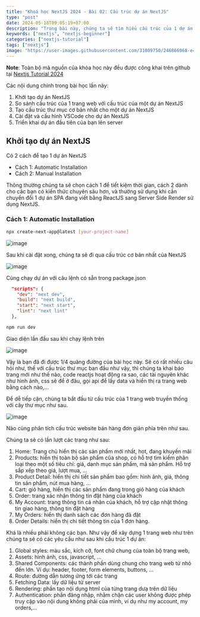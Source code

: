 ```yaml
---
title: "Khoá học NextJS 2024 - Bài 02: Cấu trúc dự án NextJS"
type: "post"
date: 2024-05-18T09:05:19+07:00
description: "Trong bài này, chúng ta sẽ tìm hiểu cấu trúc của 1 dự án NextJS và học cách setup môi trường phát triển trên máy"
keywords: ["nextjs", "nextjs-beginner"]
categories: ["nextjs-tutorial"]
tags: ["nextjs"]
image: "https://user-images.githubusercontent.com/31009750/246866968-e42afc31-8eea-44e8-ba86-629918f50401.png"
---
```


**Note**: Toàn bộ mã nguồn của khóa học này đều được công khai trên github tại [Nextjs Tutorial 2024](https://github.com/nextjsvietnam/nextjs-tutorial-2024)

Các nội dung chính trong bài học lần này:

1. Khởi tạo dự án NextJS
2. So sánh cấu trúc của 1 trang web với cấu trúc của một dự án NextJS
3. Tạo cấu trúc thư mục cơ bản nhất cho một dự án NextJS
4. Cài đặt và cấu hình VSCode cho dự án NextJS
5. Triển khai dự án đầu tiên của bạn lên server

## Khởi tạo dự án NextJS

Có 2 cách để tạo 1 dự án NextJS

- Cách 1: Automatic Installation
- Cách 2: Manual Installation

Thông thường chúng ta sẽ chọn cách 1 để tiết kiệm thời gian, cách 2 dành cho các bạn có kiến thức chuyên sâu hơn, và thường sử dụng khi cần chuyển đổi 1 dự án SPA đang viết bằng ReactJS sang Server Side Render sử dụng NextJS.

### Cách 1: Automatic Installation

```sh
npx create-next-app@latest [your-project-name]
```

![image](https://gist.github.com/assets/31009750/510de0e3-ae6e-4ea6-9279-316c88da6be6)

Sau khi cài đặt xong, chúng ta sẽ đi qua cấu trúc cơ bản nhất của NextJS

![image](https://gist.github.com/assets/31009750/5af5a77c-9f21-4109-9627-30fa3102db9e)

Cùng chạy dự án với câu lệnh có sẵn trong package.json

```json
  "scripts": {
    "dev": "next dev",
    "build": "next build",
    "start": "next start",
    "lint": "next lint"
  },
```

```sh
npm run dev
```

Giao diện lần đầu sau khi chạy lệnh trên

![image](https://gist.github.com/assets/31009750/a0001f8a-c6c9-4437-afc9-e1dfb267e6fc)

Vậy là bạn đã đi được 1/4 quãng đường của bài học này.
Sẽ có rất nhiều câu hỏi như, thế với cấu trúc thư mục ban đầu như vậy, thì chúng ta khai báo trang mới như thế nào, code reactjs hoạt động ra sao, các tài nguyên khác như hình ảnh, css sẽ để ở đâu, gọi api để lấy data và hiển thị ra trang web bằng cách nào,...

Để dễ tiếp cận, chúng ta bắt đầu từ cấu trúc của 1 trang web truyền thống với cây thư mục như sau.

![image](https://gist.github.com/assets/31009750/b4b5df9a-fa28-4d85-8884-c0d655534766)

Nào cùng phân tích cấu trúc website bán hàng đơn giản phía trên như sau.

Chúng ta sẽ có lần lượt các trang như sau:

1. Home: Trang chủ hiển thị các sản phẩm mới nhất, hot, đang khuyến mãi
2. Products: hiển thị toàn bộ sản phẩm của shop, có hỗ trợ tìm kiếm phân loại theo một số tiêu chí: giá, danh mục sản phẩm, mã sản phẩm. Hỗ trợ sắp xếp theo giá, lượt mua, ...
3. Product Detail: hiển thị chi tiết sản phẩm bao gồm: hình ảnh, giá, thông tin sản phẩm, nút mua hàng, ...
4. Cart: giỏ hàng, hiển thị các sản phẩm đang trong giỏ hàng của khách
5. Order: trang xác nhận thông tin đặt hàng của khách
6. My Account: trang thông tin cá nhân của khách, hỗ trợ cập nhật thông tin giao hàng, thông tin đặt hàng
7. My Orders: hiển thị danh sách các đơn hàng đã đặt
8. Order Details: hiển thị chi tiết thông tin của 1 đơn hàng.

Khá là nhiều phải không các bạn. Như vậy để xây dựng 1 trang web như trên chúng ta sẽ có các yêu cầu như sau khi cấu trúc 1 dự án:

1. Global styles: màu sắc, kích cỡ, font chữ chung của toàn bộ trang web,
2. Assets: hình ảnh, css, javascript, ...
3. Shared Components: các thành phần dùng chung cho trang web từ nhỏ đến lớn. Ví dụ: header, footer, form elements, buttons, ...
4. Route: đường dẫn tương ứng tới các trang
5. Fetching Data: lấy dữ liệu từ server
6. Rendering: phần tạo nội dụng html của từng trang dưạ trên dữ liệu
7. Authentication: phần đăng nhập, nhằm chặn các user không được phép truy cập vào nội dung không phải của mình, ví dụ như my account, my orders,...
